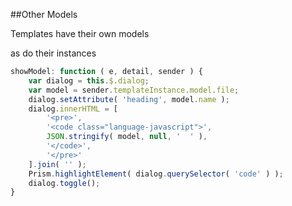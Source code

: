 ##Other Models

Templates have their own models

as do their instances

```javascript
showModel: function ( e, detail, sender ) {
    var dialog = this.$.dialog;
    var model = sender.templateInstance.model.file;
    dialog.setAttribute( 'heading', model.name );
    dialog.innerHTML = [
        '<pre>',
        '<code class="language-javascript">',
        JSON.stringify( model, null, '  ' ),
        '</code>',
        '</pre>'
    ].join( '' );
    Prism.highlightElement( dialog.querySelector( 'code' ) );
    dialog.toggle();
}
```

<a class="docs" target="_blank" href="http://www.polymer-project.org/docs/polymer/databinding.html#event-handling-and-data-binding"></a>